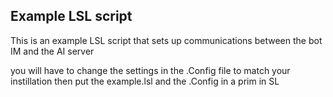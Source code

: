 ## Example LSL script

This is an example LSL script that sets up communications between the bot IM and the AI server

you will have to change the settings in the .Config file to match your instillation then put the example.lsl and the .Config in a prim in SL

